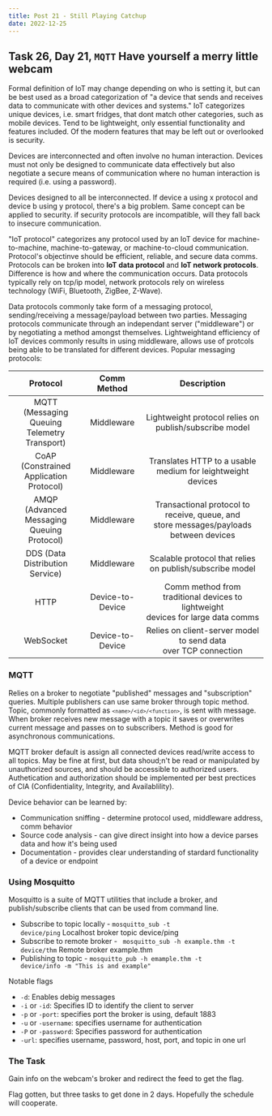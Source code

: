 ```yaml
---
title: Post 21 - Still Playing Catchup
date: 2022-12-25
---
```

## Task 26, Day 21, <code>MQTT</code> Have yourself a merry little webcam
Formal definition of IoT may change depending on who is setting it, but can be best used as a broad categorization of "a device that sends and receives data to communicate with other devices and systems." IoT categorizes unique devices, i.e. smart fridges, that dont match other categories, such as mobile devices. Tend to be lightweight, only essential functionality and features included. Of the modern features that may be left out or overlooked is security. 

Devices are interconnected and often involve no human interaction. Devices must not only be designed to communicate data effectively but also negotiate a secure means of communication where no human interaction is required (i.e. using a password).

Devices designed to all be interconnected. If device a using x protocol and device b using y protocol, there's a big problem. Same concept can be applied to security. if security protocols are incompatible, will they fall back to insecure communication.

"IoT protocol" categorizes any protocol used by an IoT device for machine-to-machine, machine-to-gateway, or machine-to-cloud communication. Protocol's objectinve should be efficient, reliable, and secure data comms. Protocols can be broken into **IoT data protocol** and **IoT network protocols**. Difference is how and where the communication occurs. Data protocols typically rely on tcp/ip model, network protocols rely on wireless technology (WiFi, Bluetooth, ZigBee, Z-Wave). 

Data protocols commonly take form of a messaging protocol, sending/receiving a message/payload between two parties. Messaging protocols communicate through an independant server ("middleware") or by negotiating a method amongst themselves. Lightweightand efficiency of IoT devices commonly results in using middleware, allows use of protcols being able to be translated for different devices. Popular messaging protocols:

| Protocol | Comm Method | Description |
|:--------:|:-----------:|:-----------:|
| MQTT (Messaging Queuing <br>Telemetry Transport) | Middleware | Lightweight protocol relies on publish/subscribe model |
|CoAP (Constrained Application <br>Protocol) | Middleware | Translates HTTP to a usable medium for leightweight devices |
| AMQP (Advanced Messaging <br>Queuing Protocol) | Middleware | Transactional protocol to receive, queue, and <br>store messages/payloads between devices |
| DDS (Data Distribution Service) | Middleware | Scalable protocol that relies on publish/subscribe model |
| HTTP | Device-to-Device | Comm method from traditional devices to lightweight <br>devices for large data comms |
| WebSocket | Device-to-Device | Relies on client-server model to send data <br>over TCP connection |

### MQTT
Relies on a broker to negotiate "published" messages and "subscription" queries. Multiple publishers can use same broker through topic method. Topic, commonly formatted as <code>`<name>/<id>/<function>`</code>, is sent with message. When broker receives new message with a topic it saves or overwrites current message and passes on to subscribers. Method is good for asynchronous communications.

MQTT broker default is assign all connected devices read/write access to all topics. May be fine at first, but data shoud;n't be read or manipulated by unauthorized sources, and should be accessible to authorized users. Authetication and authorization should be implemented per best prectices of CIA (Confidentiality, Integrity, and Availablility). 

Device behavior can be learned by:
- Communication sniffing - determine protocol used, middleware address, comm behavior
- Source code analysis - can give direct insight into how a device parses data and how it's being used
- Documentation - provides clear understanding of stardard functionality of a device or endpoint

### Using Mosquitto
Mosquitto is a suite of MQTT utilities that include a broker, and publish/subscribe clients that can be used from command line. 
- Subscribe to topic locally - <code>mosquitto_sub -t device/ping</code> Localhost broker topic device/ping
- Subscribe to remote broker - <code> mosquitto_sub -h example.thm -t device/thm</code> Remote broker example.thm
- Publishing to topic - <code>mosquitto_pub -h emample.thm -t device/info -m "This is and example"</code> 

Notable flags
- <code>-d</code>: Enables debig messages
- <code>-i</code> or <code>-id</code>: Specifies ID to identify the client to server
- <code>-p</code> or <code>-port</code>: specifies port the broker is using, default 1883
- <code>-u</code> or <code>-username</code>: specifies username for authentication
- <code>-P</code> or <code>-password</code>: Specifies password for authentication
- <code>-url</code>: specifies username, password, host, port, and topic in one url

### The Task
Gain info on the webcam's broker and redirect the feed to get the flag.

Flag gotten, but three tasks to get done in 2 days. Hopefully the schedule will cooperate.